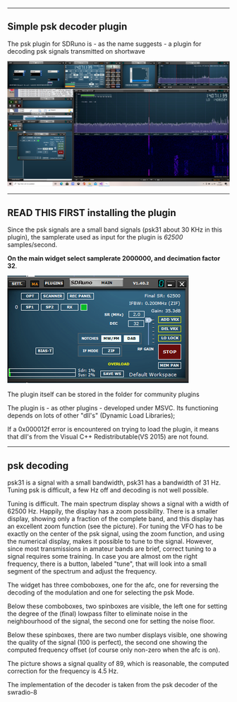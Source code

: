 
-----------------------------------------------------------------
Simple psk decoder plugin
-----------------------------------------------------------------

The psk plugin for SDRuno is - as the name suggests - a plugin
for decoding psk signals transmitted on shortwave

![overview](/psk-example.png?raw=true)

-----------------------------------------------------------------------------
  READ THIS FIRST installing the plugin
-----------------------------------------------------------------------------

Since the psk signals are a small band signals (psk31 about 30 KHz in
this plugin), the samplerate used as input for the plugin
is *62500* samples/second.

**On the main widget select samplerate 2000000, and decimation factor 32**.

![overview](/drm-main-widget.png?raw=true)

The plugin itself can be stored in the folder for community plugins

The plugin is - as other plugins - developed under MSVC. Its functioning
depends on lots of other "dll's" (Dynamic Load Libraries);

If a 0x000012f error is encountered on trying to load the plugin,
it means that dll's from the Visual C++ Redistributable(VS 2015) are
not found.

--------------------------------------------------------------------
psk decoding
--------------------------------------------------------------------

psk31 is a signal with a small bandwidth, psk31 has a bandwidth of
31 Hz. Tuning psk is difficult, a few Hz off and decoding is not well
possible.

Tuning is difficult. The main spectrum display shows a signal with a
width of 62500 Hz. Happily, the display has a zoom possibility.
There is a smaller display, showing only a fraction of the complete
band, and this display has an excellent zoom function (see the picture).
For tuning the VFO has to be exactly on the center of the psk signal,
using the zoom function, and using the numerical display, makes it possible
to tune to the signal.
However, since most transmissions in amateur bands are brief, correct
tuning to a signal requires some training.
In case you are almost om the right frequency, there is a button, labeled "tune", that will look into a small segment
of the spectrum and adjust the frequency.

The widget has three comboboxes,  one for the afc, one for reversing
the decoding of the modulation and one for selecting the psk Mode.

Below these comboboxes, two spinboxes are visible, the left
one for setting the degree of the (final) lowpass filter to eliminate
noise in the neighbourhood of the signal, the second one
for setting the noise floor.

Below these spinboxes, there are two number displays visible, one showing the
quality of the signal (100 is perfect), the second one showing the
computed frequency offset (of course only non-zero when the afc is on).

The picture shows a signal quality of 89, which is reasonable, the 
computed correction for the frequency is 4.5 Hz.

The implementation of the decoder is taken from the psk decoder of the
swradio-8


